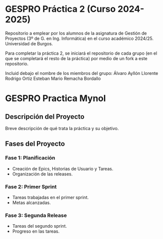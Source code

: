 # GESPRO Práctica 2 (Curso 2024-2025)
Repositorio a emplear por los alumnos de la asignatura de Gestión de Proyectos (3º de G. en Ing. Informática) en el curso académico 2024/25. Universidad de Burgos.

Para completar la práctica 2, se iniciará el repositorio de cada grupo (en el que se completará el resto de la práctica) por medio de un fork a este repositorio.

Incluid debajo el nombre de los miembros del grupo:
Álvaro Ayllón Llorente
Rodrigo Ortiz Esteban 
Mario Remacha Bordallo

# GESPRO Practica Mynol

## Descripción del Proyecto
Breve descripción de qué trata la práctica y su objetivo.

## Fases del Proyecto
### Fase 1: Planificación
- Creación de Epics, Historias de Usuario y Tareas.
- Organización de las releases.

### Fase 2: Primer Sprint
- Tareas trabajadas en el primer sprint.
- Metas alcanzadas.

### Fase 3: Segunda Release
- Tareas del segundo sprint.
- Progreso en las tareas.
